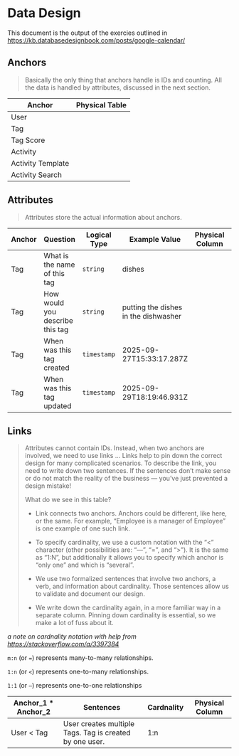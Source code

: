 # Data Design
This document is the output of the exercies outlined in https://kb.databasedesignbook.com/posts/google-calendar/

## Anchors
> Basically the only thing that anchors handle is IDs and counting.  All the data is handled by attributes, discussed in the next section.

| Anchor            | Physical Table  |
| ---               | ---             
| User              |
| Tag               |
| Tag Score         |                 
| Activity          |
| Activity Template |
| Activity Search   |

## Attributes
> Attributes store the actual information about anchors.

| Anchor | Question                        | Logical Type  | Example Value                         | Physical Column | Physical Type |
| ---    | ---                             | ---           | ---                                   | ---             | ---           |
| Tag    | What is the name of this tag    | `string`      | dishes                                |                 |               |
| Tag    | How would you describe this tag | `string`      | putting the dishes in the dishwasher  |                 |               |
| Tag    | When was this tag created       | `timestamp`   | 2025-09-27T15:33:17.287Z              |                 |               |
| Tag    | When was this tag updated       | `timestamp`   | 2025-09-29T18:19:46.931Z              |                 |               |

## Links
> Attributes cannot contain IDs. Instead, when two anchors are involved, we need to use links
> ...
> Links help to pin down the correct design for many complicated scenarios.  To describe the link, you need to write down two sentences.  If the sentences don’t make sense or do not match the reality of the business — you’ve just prevented a design mistake!
>
> What do we see in this table?
>
> - Link connects two anchors.  Anchors could be different, like here, or the same. For example, “Employee is a manager of Employee” is one example of one such link.
>
> - To specify cardinality, we use a custom notation with the “<” character (other possibilities are: “—”, “=”, and “>”).  It is the same as “1:N”, but additionally it allows you to specify which anchor is “only one” and which is “several”.
>
> - We use two formalized sentences that involve two anchors, a verb, and information about cardinality.  Those sentences allow us to validate and document our design.
> 
> - We write down the cardinality again, in a more familiar way in a separate column.  Pinning down cardinality is essential, so we make a lot of fuss about it.

_a note on cardnality notation with help from https://stackoverflow.com/a/3397384_

`m:n` (or `=`) represents many-to-many relationships.

`1:n` (or `<`) represents one-to-many relationships.

`1:1` (or `–`) represents one-to-one relationships


| Anchor_1 * Anchor_2 | Sentences                                               | Cardnality  | Physical Column |
| ---                 | ---                                                     | ---         | ---             |
| User < Tag          | User creates multiple Tags. Tag is created by one user. | 1:n         |                 |